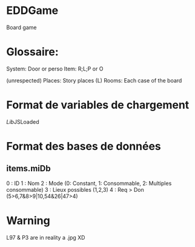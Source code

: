 # EDDGame
Board game


# Glossaire:
System: Door or perso
Item: R;L;P or O

(unrespected)
Places: Story places (L)
Rooms: Each case of the board

# Format de variables de chargement
*Lib*JSLoaded

# Format des bases de données

## items.miDb
0 : ID
1 : Nom
2 : Mode (0: Constant, 1: Consommable, 2: Multiples consommable)
3 : Lieux possibles (1,2,3)
4 : Req > Don (5>6,7&8>9|10,54&26|47>4)

# Warning
L97 & P3 are in reality a .jpg XD